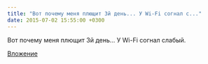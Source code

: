 ```yaml
---
title: "Вот почему меня плющит 3й день... У Wi-Fi согнал с..."
date: 2015-07-02 15:55:00 +0300
---
```


Вот почему меня плющит 3й день... У Wi-Fi согнал слабый.

[Вложение](https://vk.com/photo41076938_372199478)
